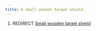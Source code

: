 ```yaml
---
title: A small wooden target shield
---
```


1.  REDIRECT [Small wooden target
    shield](Small_wooden_target_shield "wikilink")